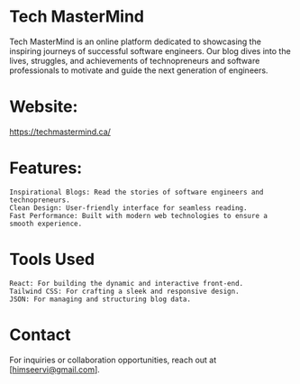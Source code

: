 # Tech MasterMind

Tech MasterMind is an online platform dedicated to showcasing the inspiring journeys of successful software engineers. Our blog dives into the lives, struggles, and achievements of technopreneurs and software professionals to motivate and guide the next generation of engineers.

# Website:

https://techmastermind.ca/

# Features:
    Inspirational Blogs: Read the stories of software engineers and technopreneurs.
    Clean Design: User-friendly interface for seamless reading.
    Fast Performance: Built with modern web technologies to ensure a smooth experience.

# Tools Used
    React: For building the dynamic and interactive front-end.
    Tailwind CSS: For crafting a sleek and responsive design.
    JSON: For managing and structuring blog data.

# Contact
For inquiries or collaboration opportunities, reach out at [himseervi@gmail.com].



